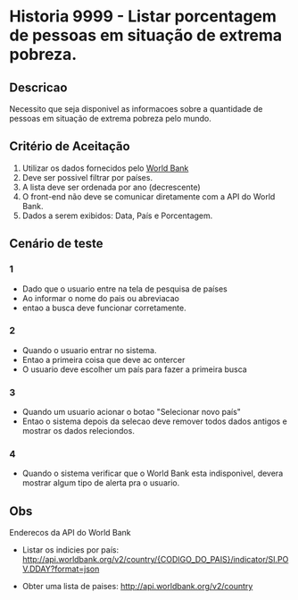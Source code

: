 # Historia 9999 - Listar porcentagem de pessoas em situação de extrema pobreza.


## Descricao
Necessito que seja disponivel as informacoes sobre a quantidade de pessoas em situação de extrema pobreza
pelo mundo.

## Critério de Aceitação

1. Utilizar os dados fornecidos pelo [World Bank](https://www.worldbank.org)
2. Deve ser possivel filtrar por países.
3. A lista deve ser ordenada por ano (decrescente)
4. O front-end não deve se comunicar diretamente com a API do World Bank.
5. Dados a serem exibidos: Data, País e Porcentagem.

## Cenário de teste
### 1
- Dado que o usuario entre na tela de pesquisa de países
- Ao informar o nome do pais ou abreviacao
- entao a busca deve funcionar corretamente.

### 2
- Quando o usuario entrar no sistema.
- Entao a primeira coisa que deve ac  ontercer
- O usuario deve escolher um país para fazer a primeira busca

### 3
- Quando um usuario acionar o botao "Selecionar novo país"
- Entao o sistema depois da selecao deve remover todos
dados antigos e mostrar os dados releciondos.
  
### 4
- Quando o sistema verificar que o World Bank esta
indisponivel, devera mostrar algum tipo de alerta pra
  o usuario.

## Obs
Enderecos da API do World Bank

- Listar os indicies por país: http://api.worldbank.org/v2/country/{CODIGO_DO_PAIS}/indicator/SI.POV.DDAY?format=json

- Obter uma lista de paises: http://api.worldbank.org/v2/country

